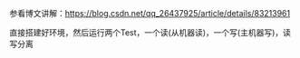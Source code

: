 
参看博文讲解：https://blog.csdn.net/qq_26437925/article/details/83213961

直接搭建好环境，然后运行两个Test，一个读(从机器读)，一个写(主机器写)，读写分离